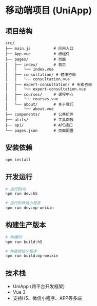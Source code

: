 # 移动端项目 (UniApp)

## 项目结构

```
src/
├── main.js          # 应用入口
├── App.vue          # 根组件
├── pages/           # 页面
│   ├── index/       # 首页
│   │   └── index.vue
│   ├── consultation/ # 健康咨询
│   │   └── consultation.vue
│   ├── expert-consultation/ # 专家咨询
│   │   └── expert-consultation.vue
│   ├── courses/     # 课程中心
│   │   └── courses.vue
│   └── about/       # 关于我们
│       └── about.vue
├── components/      # 公共组件
├── utils/           # 工具函数
├── api/             # API接口
└── pages.json       # 页面配置
```

## 安装依赖

```bash
npm install
```

## 开发运行

```bash
# 运行到H5
npm run dev:h5

# 运行到微信小程序
npm run dev:mp-weixin
```

## 构建生产版本

```bash
# 构建H5
npm run build:h5

# 构建微信小程序
npm run build:mp-weixin
```

## 技术栈

- UniApp (跨平台开发框架)
- Vue 3
- 支持H5、微信小程序、APP等多端